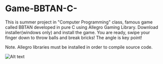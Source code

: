# Game-BBTAN-C-
This is summer project in "Computer Programming" class, famous game called BBTAN developed in pure C using Allegro Gaming Library.
Download installer(windows only) and install the game. You are ready, swipe your finger down to throw balls and break bricks! The angle is key point!

Note. Allegro libraries must be installed in order to compile source code.

![Alt text](https://cloud.githubusercontent.com/assets/15526397/23787811/718c7004-057c-11e7-9174-80679c59a1f9.png?raw=true "Optional Title")



